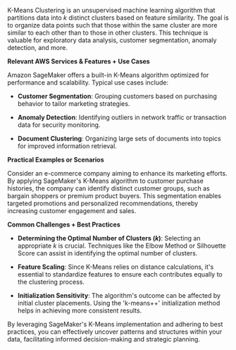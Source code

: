 K-Means Clustering is an unsupervised machine learning algorithm that partitions data into _k_ distinct clusters based on feature similarity. The goal is to organize data points such that those within the same cluster are more similar to each other than to those in other clusters. This technique is valuable for exploratory data analysis, customer segmentation, anomaly detection, and more.

**Relevant AWS Services & Features + Use Cases**

Amazon SageMaker offers a built-in K-Means algorithm optimized for performance and scalability. Typical use cases include:

- **Customer Segmentation**: Grouping customers based on purchasing behavior to tailor marketing strategies.

- **Anomaly Detection**: Identifying outliers in network traffic or transaction data for security monitoring.

- **Document Clustering**: Organizing large sets of documents into topics for improved information retrieval.

**Practical Examples or Scenarios**

Consider an e-commerce company aiming to enhance its marketing efforts. By applying SageMaker's K-Means algorithm to customer purchase histories, the company can identify distinct customer groups, such as bargain shoppers or premium product buyers. This segmentation enables targeted promotions and personalized recommendations, thereby increasing customer engagement and sales.

**Common Challenges + Best Practices**

- **Determining the Optimal Number of Clusters (_k_)**: Selecting an appropriate _k_ is crucial. Techniques like the Elbow Method or Silhouette Score can assist in identifying the optimal number of clusters.

- **Feature Scaling**: Since K-Means relies on distance calculations, it's essential to standardize features to ensure each contributes equally to the clustering process.

- **Initialization Sensitivity**: The algorithm's outcome can be affected by initial cluster placements. Using the 'k-means++' initialization method helps in achieving more consistent results.

By leveraging SageMaker's K-Means implementation and adhering to best practices, you can effectively uncover patterns and structures within your data, facilitating informed decision-making and strategic planning.

